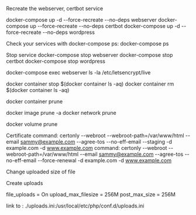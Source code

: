 Recreate the webserver, certbot service 

docker-compose up -d --force-recreate --no-deps webserver
docker-compose up --force-recreate --no-deps certbot
docker-compose up -d --force-recreate --no-deps wordpress


Check your services with docker-compose ps:
docker-compose ps


Stop service 
docker-compose stop webserver
docker-compose stop certbot
docker-compose stop wordpress


docker-compose exec webserver ls -la /etc/letsencrypt/live

docker container stop $(docker container ls -aq)
docker container rm $(docker container ls -aq)

docker container prune

docker image prune -a
docker network prune

docker volume prune

Certificate 
command: certonly --webroot --webroot-path=/var/www/html --email sammy@example.com --agree-tos --no-eff-email --staging -d example.com -d www.example.com
command: certonly --webroot --webroot-path=/var/www/html --email sammy@example.com --agree-tos --no-eff-email --force-renewal -d example.com -d www.example.com


Change uploaded size of file 

Create uploads 

file_uploads = On
upload_max_filesize = 256M
post_max_size = 256M

link to : ./uploads.ini:/usr/local/etc/php/conf.d/uploads.ini